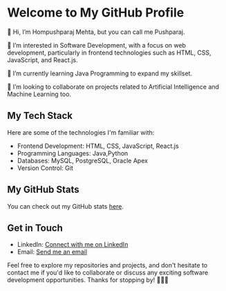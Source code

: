 # Welcome to My GitHub Profile

👋 Hi, I’m Hompushparaj Mehta, but you can call me Pushparaj.

👀 I’m interested in Software Development, with a focus on web development, particularly in frontend technologies such as HTML, CSS, JavaScript, and React.js.

🌱 I’m currently learning Java Programming to expand my skillset.

💞️ I’m looking to collaborate on projects related to Artificial Intelligence and Machine Learning too.

## My Tech Stack

Here are some of the technologies I'm familiar with:

- Frontend Development: HTML, CSS, JavaScript, React.js
- Programming Languages: Java,Python
- Databases: MySQL, PostgreSQL, Oracle Apex
- Version Control: Git

## My GitHub Stats

You can check out my GitHub stats [here](https://github.com/Pushparaj13811).

## Get in Touch

- LinkedIn: [Connect with me on LinkedIn](https://www.linkedin.com/in/pushparaj1381-/)
- Email: [Send me an email](mailto:hmehtace@gmail.com)

Feel free to explore my repositories and projects, and don't hesitate to contact me if you'd like to collaborate or discuss any exciting software development opportunities. Thanks for stopping by! 🚀👨‍💻

<!---
Pushparaj13811/Pushparaj13811 is a ✨ special ✨ repository because its `README.md` (this file) appears on your GitHub profile.
You can click the Preview link to take a look at your changes.
--->
